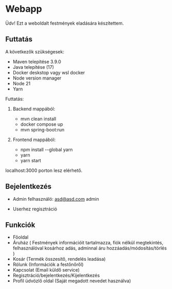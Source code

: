 # Webapp

Üdv!
Ezt a weboldalt festmények eladására készítettem.

## Futtatás

A következők szükségesek:
- Maven telepítése 3.9.0
- Java telepítése (17)
- Docker deskstop vagy wsl docker
- Node version manager
- Node 21
- Yarn

Futtatás:
1. Backend mappából:
   - mvn clean install
   - docker compose up
   - mvn spring-boot:run

2. Frontend mappából:
   - npm install --global yarn
   - yarn
   - yarn start
  
localhost:3000 porton lesz elérhető.

## Bejelentkezés

- Admin felhasználó:
  asd@asd.com
  admin

- Userhez regisztráció

## Funkciók

- Főoldal
- Áruház (
    Festmények információit tartalmazza,
    fiók nélkül megtekintés,
    felhasználóval kosárhoz adás,
    adminnal áru hozzáadás/módosítás/törlés
  )
- Kosár (Termék összesítő, rendelés leadása)
- Rólunk (Információk a festőnőről)
- Kapcsolat (Email küldő service)
- Regisztráció/bejelentkezés/Kijelentkezés
- Profil üdvözlő oldal (Saját megadott nevedet használva)

